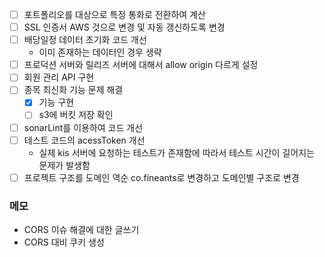 
- [ ] 포트폴리오를 대상으로 특정 통화로 전환하여 계산
- [ ] SSL 인증서 AWS 것으로 변경 및 자동 갱신하도록 변경
- [ ] 배당일정 데이터 초기화 코드 개선
	- 이미 존재하는 데이터인 경우 생략
- [ ] 프로덕션 서버와 릴리즈 서버에 대해서 allow origin 다르게 설정
- [ ] 회원 관리 API 구현
- [ ] 종목 최신화 기능 문제 해결
	- [x] 기능 구현
	- [ ] s3에 버킷 저장 확인
- [ ] sonarLint를 이용하여 코드 개선
- [ ] 테스트 코드의 acessToken 개선
	- 실제 kis 서버에 요청하는 테스트가 존재함에 따라서 테스트 시간이 길어지는 문제가 발생함
- [ ] 프로젝트 구조를 도메인 역순 co.fineants로 변경하고 도메인별 구조로 변경

### 메모
- CORS 이슈 해결에 대한 글쓰기
- CORS 대비 쿠키 생성
